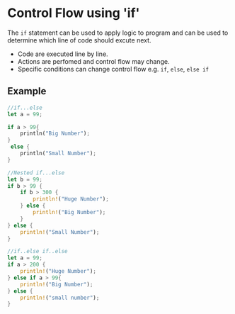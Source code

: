 # **Control Flow using 'if'**

The `if` statement can be used to apply logic to program and can be used to determine which line of code should excute next.

* Code are executed line by line.
* Actions are perfomed and control flow may change.
* Specific conditions can change control flow
e.g.
 `if`, `else`, `else if`

## **Example**

```rust
//if...else
let a = 99;

if a > 99{
    println("Big Number");
}
 else {
    println("Small Number");
}
```

```rust
//Nested if...else
let b = 99;
if b > 99 {
    if b > 300 {
        println!("Huge Number");
    } else {
        println!("Big Number");
    }    
} else {
    println!("Small Number");
}
```

```rust
//if..else if..else
let a = 99;
if a > 200 {
    println!("Huge Number");
} else if a > 99{
    println!("Big Number");
} else {
    println!("small number");
}
```
